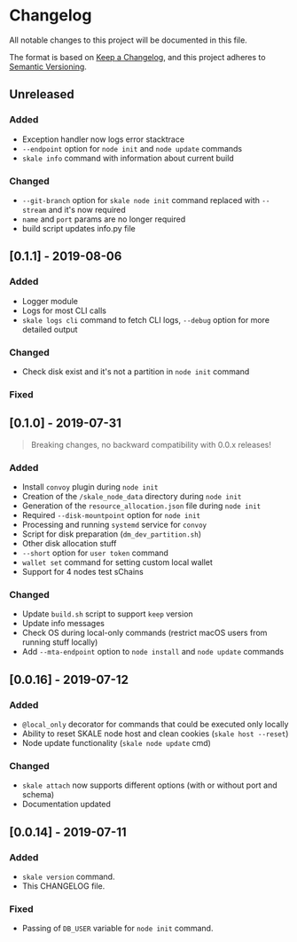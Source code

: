# Changelog
All notable changes to this project will be documented in this file.

The format is based on [Keep a Changelog](https://keepachangelog.com/en/1.0.0/),
and this project adheres to [Semantic Versioning](https://semver.org/spec/v2.0.0.html).

## Unreleased


### Added 
- Exception handler now logs error stacktrace
- `--endpoint` option for `node init` and `node update` commands
- `skale info` command with information about current build

### Changed

- `--git-branch` option for `skale node init` command replaced with `--stream` and it's now required
- `name` and `port` params are no longer required
- build script updates info.py file

## [0.1.1] - 2019-08-06

### Added 

- Logger module
- Logs for most CLI calls
- `skale logs cli` command to fetch CLI logs, `--debug` option for more detailed output

### Changed

- Check disk exist and it's not a partition in `node init` command

### Fixed


## [0.1.0] - 2019-07-31

> Breaking changes, no backward compatibility with 0.0.x releases!

### Added

- Install `convoy` plugin during `node init`
- Creation of the `/skale_node_data` directory during `node init`
- Generation of the `resource_allocation.json` file during `node init`
- Required `--disk-mountpoint` option for `node init`
- Processing and running `systemd` service for `convoy`
- Script for disk preparation (`dm_dev_partition.sh`)
- Other disk allocation stuff
- `--short` option for `user token` command
- `wallet set` command for setting custom local wallet
- Support for 4 nodes test sChains


### Changed

- Update `build.sh` script to support `keep` version
- Update info messages
- Check OS during local-only commands (restrict macOS users from running stuff locally)
- Add `--mta-endpoint` option to `node install` and `node update` commands

## [0.0.16] - 2019-07-12

### Added

- `@local_only` decorator for commands that could be executed only locally
- Ability to reset SKALE node host and clean cookies (`skale host --reset`)
- Node update functionality (`skale node update` cmd)

### Changed

- `skale attach` now supports different options (with or without port and schema)
- Documentation updated


## [0.0.14] - 2019-07-11

### Added

- `skale version` command.
- This CHANGELOG file.

### Fixed

- Passing of `DB_USER` variable for `node init` command.